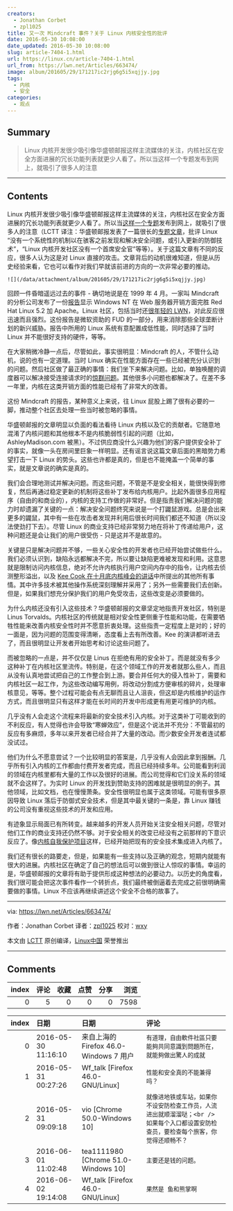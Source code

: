 ```yaml
---
creators:
  - Jonathan Corbet
  - zpl1025
title: 又一次 Mindcraft 事件？关于 Linux 内核安全性的批评
date: 2016-05-30 10:08:00
date_updated: 2016-05-30 10:08:00
slug: article-7404-1.html
url: https://linux.cn/article-7404-1.html
url_from: https://lwn.net/Articles/663474/
image: album/201605/29/171217ic2rjg6g5i5xqjjy.jpg
tags:
  - 内核
  - 安全
categories:
  - 观点
---
```


## Summary

> Linux 内核开发很少吸引像华盛顿邮报这样主流媒体的关注，内核社区在安全方面进展的冗长功能列表就更少人看了。所以当这样一个专题发布到网上，就吸引了很多人的注意

***

<!-- more -->

## Contents

Linux 内核开发很少吸引像华盛顿邮报这样主流媒体的关注，内核社区在安全方面进展的冗长功能列表就更少人看了。所以当[这样一个专题](https://lwn.net/Articles/663338/)发布到网上，就吸引了很多人的注意（LCTT 译注：华盛顿邮报发表了一篇很长的[专题文章](http://www.washingtonpost.com/sf/business/2015/11/05/net-of-insecurity-the-kernel-of-the-argument/)，批评 Linux “没有一个系统性的机制以在骇客之前发现和解决安全问题，或引入更新的防御技术”，“Linux 内核开发社区没有一个首席安全官”等等）。关于这篇文章有不同的反应，很多人认为这是对 Linux 直接的攻击。文章背后的动机很难知道，但是从历史经验来看，它也可以看作对我们早就该前进的方向的一次非常必要的推动。

`![](/data/attachment/album/201605/29/171217ic2rjg6g5i5xqjjy.jpg)`

回顾一件昏暗遥远过去的事件 - 确切地说是在 1999 年 4 月。一家叫 Mindcraft 的分析公司发布了一份[报告](http://www.mindcraft.com/whitepapers/nts4rhlinux.html)显示 Windows NT 在 Web 服务器开销方面完胜 Red Hat Linux 5.2 加 Apache。Linux 社区，包括当时还[很年轻的 LWN](https://static.lwn.net/1999/features/MindCraft1.0.php3)，对此反应很迅速而且强烈。这份报告是微软资助的 FUD 的一部分，用来消除那些全球垄断计划的新兴威胁。报告中所用的 Linux 系统有意配置成低性能，同时选择了当时 Linux 并不能很好支持的硬件，等等。

在大家稍微冷静一点后，尽管如此，事实很明显：Mindcraft 的人，不管什么动机，说的也有一定道理。当时 Linux 确实在性能方面存在一些已经被充分认识到的问题。然后社区做了最正确的事情：我们坐下来解决问题。比如，单独唤醒的调度器可以解决接受连接请求时的[惊群问题](https://en.wikipedia.org/wiki/Thundering_herd_problem)。其他很多小问题也都解决了。在差不多一年里，内核在这类开销方面的性能已经有了非常大的改善。

这份 Mindcraft 的报告，某种意义上来说，往 Linux 屁股上踢了很有必要的一脚，推动整个社区去处理一些当时被忽略的事情。

华盛顿邮报的文章明显以负面的看法看待 Linux 内核以及它的贡献者。它随意地混淆了内核问题和其他根本不是内核脆弱性引起的问题（比如，AshleyMadison.com 被黑）。不过供应商没什么兴趣为他们的客户提供安全补丁的事实，就像一头在房间里巨象一样明显。还有谣言说这篇文章后面的黑暗势力希望打击一下 Linux 的势头。这些也许都是真的，但是也不能掩盖一个简单的事实，就是文章说的确实是真的。

我们会合理地测试并解决问题。而这些问题，不管是不是安全相关，能很快得到修复，然后再通过稳定更新的机制将这些补丁发布给内核用户。比起外面很多应用程序（自由的和商业的），内核的支持工作做的非常好。但是指责我们解决问题的能力时却遗漏了关键的一点：解决安全问题终究来说是一个打鼹鼠游戏。总是会出来更多的鼹鼠，其中有一些在攻击者发现并利用后很长时间我们都还不知道（所以没法使劲打下去）。尽管 Linux 的商业支持已经非常努力地在将补丁传递给用户，这种问题还是会让我们的用户很受伤 - 只是这并不是故意的。

关键是只是解决问题并不够，一些关心安全性的开发者也已经开始尝试做些什么。我们必须认识到，缺陷永远都解决不完，所以要让缺陷更难被发现和利用。这意思就是限制访问内核信息，绝对不允许内核执行用户空间内存中的指令，让内核去侦测整形溢出，以及 [Kee Cook 在十月底内核峰会的讲话](https://lwn.net/Articles/662219/)中所提出的其他所有事情。其中许多技术被其他操作系统深刻理解并采用了；另外一些需要我们去创新。但是，如果我们想充分保护我们的用户免受攻击，这些改变是必须要做的。

为什么内核还没有引入这些技术？华盛顿邮报的文章坚定地指责开发社区，特别是 Linus Torvalds。内核社区的传统就是相对安全性更侧重于性能和功能，在需要牺牲性能来改善内核安全性时并不愿意折衷处理。这些指责一定程度上是对的；好的一面是，因为问题的范围变得清晰，态度看上去有所改善。Kee 的演讲都听进去了，而且很明显让开发者开始思考和讨论这些问题了。

而被忽略的一点是，并不仅仅是 Linus 在拒绝有用的安全补丁。而是就没有多少这种补丁在内核社区里流传。特别是，在这个领域工作的开发者就那么些人，而且从没有认真地尝试把自己的工作整合到上游。要合并任何大的侵入性补丁，需要和内核社区一起工作，为这些改动编写用例，将改动分割成方便审核的碎片，处理审核意见，等等。整个过程可能会有点无聊而且让人沮丧，但这却是内核维护的运作方式，而且很明显只有这样才能在长时间的开发中形成更有用更可维护的内核。

几乎没有人会走这个流程来将最新的安全技术引入内核。对于这类补丁可能收到的不利反应，有人觉得也许会导致“寒蝉效应”，但是这个说法并不充分：不管最初的反应有多麻烦，多年以来开发者已经合并了大量的改动。而少数安全开发者连试都没试过。

他们为什么不愿意尝试？一个比较明显的答案是，几乎没有人会因此拿到报酬。几乎所有引入内核的工作都由付费开发者完成，而且已经持续多年。公司能看到利润的领域在内核里都有大量的工作以及很好的进展。而公司觉得和它们没关系的领域就不会这样了。为实时 Linux 的开发找到赞助支持的困难就是很明显的例子。其他领域，比如文档，也在慢慢萧条。安全性很明显也属于这类领域。可能有很多原因导致 Linux 落后于防御式安全技术，但是其中最关键的一条是，靠 Linux 赚钱的公司没有重视这些技术的开发和应用。

有迹象显示局面已有所转变。越来越多的开发人员开始关注安全相关问题，尽管对他们工作的商业支持还仍然不够。对于安全相关的改变已经没有之前那样的下意识反应了。像[内核自我保护项目](https://lwn.net/Articles/663361/)这样，已经开始把现有的安全技术集成进入内核了。

我们还有很长的路要走，但是，如果能有一些支持以及正确的观念，短期内就能有很大的进展。内核社区在确定了自己的想法后可以做到很让人惊叹的事情。幸运的是，华盛顿邮报的文章将有助于提供形成这种想法的必要动力。以历史的角度看，我们很可能会把这次事件看作一个转折点，我们最终被倒逼着去完成之前很明确需要做的事情。Linux 不应该再继续讲述这个安全不合格的故事了。

---

via: <https://lwn.net/Articles/663474/>

作者：Jonathan Corbet 译者：[zpl1025](https://github.com/zpl1025) 校对：[wxy](https://github.com/wxy)

本文由 [LCTT](https://github.com/LCTT/TranslateProject) 原创编译，[Linux中国](https://linux.cn/) 荣誉推出

***

## Comments


|   index |   评论 |   收藏 |   点赞 |   分享 |   浏览 |
|--------:|-------:|-------:|-------:|-------:|-------:|
|       0 |      5 |      0 |      0 |      0 |   7598 |

|   index | 日期                | 日期                                   | 评论                                                                                                                                    |
|--------:|:--------------------|:---------------------------------------|:----------------------------------------------------------------------------------------------------------------------------------------|
|       0 | 2016-05-30 11:16:10 | 来自上海的 Firefox 46.0-Windows 7 用户 | `有道理，自由軟件社區只要能夠共同意識到問題所在，就能夠做出驚人的成就`                                                                  |
|       1 | 2016-05-31 00:27:26 | Wf_talk [Firefox 46.0-GNU/Linux]       | `性能和安全真的不能兼得吗？`                                                                                                            |
|       2 | 2016-05-31 09:09:18 | vio [Chrome 50.0-Windows 10]           | `就像进地铁或车站，如果你不设安防检查工作员，人流进出就顺溜溜哒；<br /> 如果每个入口都设置安防检查员，要检查每个旅客，你觉得还顺畅不？` |
|       3 | 2016-06-01 11:02:48 | tea1111980 [Chrome 51.0-Windows 10]    | `主要还是钱的问题。`                                                                                                                    |
|       4 | 2016-06-02 19:14:08 | Wf_talk [Firefox 46.0-GNU/Linux]       | `果然是 鱼和熊掌啊`                                                                                                                     |

